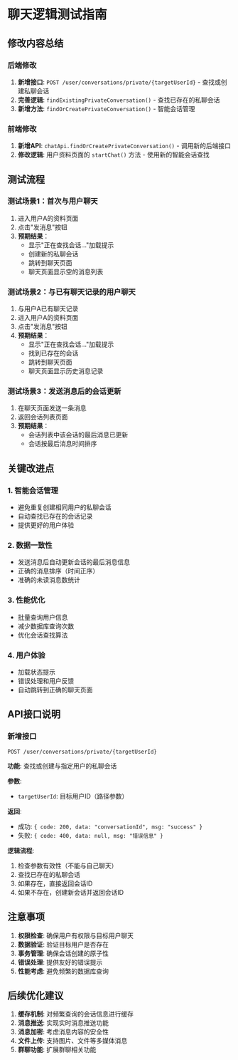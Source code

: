 # 聊天逻辑测试指南

## 修改内容总结

### 后端修改
1. **新增接口**: `POST /user/conversations/private/{targetUserId}` - 查找或创建私聊会话
2. **完善逻辑**: `findExistingPrivateConversation()` - 查找已存在的私聊会话
3. **新增方法**: `findOrCreatePrivateConversation()` - 智能会话管理

### 前端修改
1. **新增API**: `chatApi.findOrCreatePrivateConversation()` - 调用新的后端接口
2. **修改逻辑**: 用户资料页面的 `startChat()` 方法 - 使用新的智能会话查找

## 测试流程

### 测试场景1：首次与用户聊天
1. 进入用户A的资料页面
2. 点击"发消息"按钮
3. **预期结果**：
   - 显示"正在查找会话..."加载提示
   - 创建新的私聊会话
   - 跳转到聊天页面
   - 聊天页面显示空的消息列表

### 测试场景2：与已有聊天记录的用户聊天
1. 与用户A已有聊天记录
2. 进入用户A的资料页面
3. 点击"发消息"按钮
4. **预期结果**：
   - 显示"正在查找会话..."加载提示
   - 找到已存在的会话
   - 跳转到聊天页面
   - 聊天页面显示历史消息记录

### 测试场景3：发送消息后的会话更新
1. 在聊天页面发送一条消息
2. 返回会话列表页面
3. **预期结果**：
   - 会话列表中该会话的最后消息已更新
   - 会话按最后消息时间排序

## 关键改进点

### 1. 智能会话管理
- 避免重复创建相同用户的私聊会话
- 自动查找已存在的会话记录
- 提供更好的用户体验

### 2. 数据一致性
- 发送消息后自动更新会话的最后消息信息
- 正确的消息排序（时间正序）
- 准确的未读消息数统计

### 3. 性能优化
- 批量查询用户信息
- 减少数据库查询次数
- 优化会话查找算法

### 4. 用户体验
- 加载状态提示
- 错误处理和用户反馈
- 自动跳转到正确的聊天页面

## API接口说明

### 新增接口
```
POST /user/conversations/private/{targetUserId}
```

**功能**: 查找或创建与指定用户的私聊会话

**参数**: 
- `targetUserId`: 目标用户ID（路径参数）

**返回**: 
- 成功: `{ code: 200, data: "conversationId", msg: "success" }`
- 失败: `{ code: 400, data: null, msg: "错误信息" }`

**逻辑流程**:
1. 检查参数有效性（不能与自己聊天）
2. 查找已存在的私聊会话
3. 如果存在，直接返回会话ID
4. 如果不存在，创建新会话并返回会话ID

## 注意事项

1. **权限检查**: 确保用户有权限与目标用户聊天
2. **数据验证**: 验证目标用户是否存在
3. **事务管理**: 确保会话创建的原子性
4. **错误处理**: 提供友好的错误提示
5. **性能考虑**: 避免频繁的数据库查询

## 后续优化建议

1. **缓存机制**: 对频繁查询的会话信息进行缓存
2. **消息推送**: 实现实时消息推送功能
3. **消息加密**: 考虑消息内容的安全性
4. **文件上传**: 支持图片、文件等多媒体消息
5. **群聊功能**: 扩展群聊相关功能
